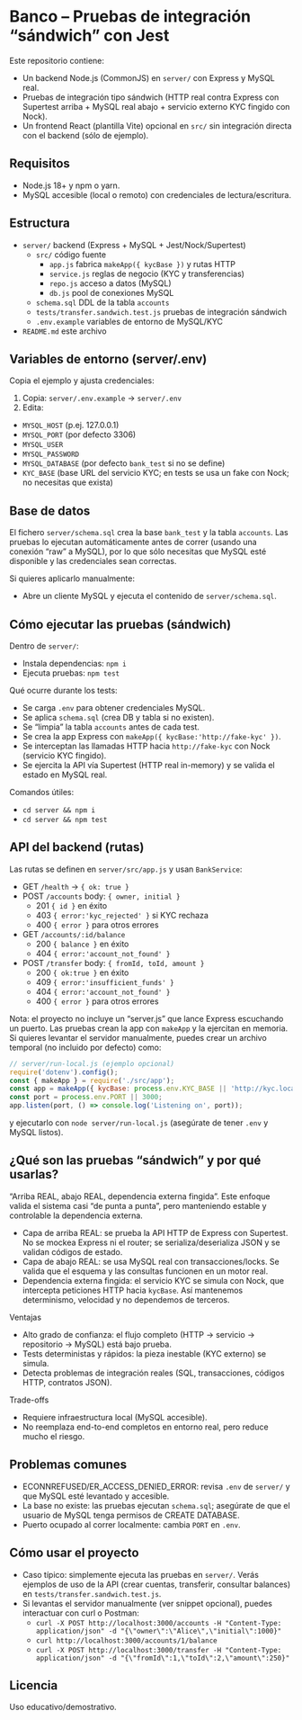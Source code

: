 # Banco – Pruebas de integración “sándwich” con Jest

Este repositorio contiene:
- Un backend Node.js (CommonJS) en `server/` con Express y MySQL real.
- Pruebas de integración tipo sándwich (HTTP real contra Express con Supertest arriba + MySQL real abajo + servicio externo KYC fingido con Nock).
- Un frontend React (plantilla Vite) opcional en `src/` sin integración directa con el backend (sólo de ejemplo).

## Requisitos
- Node.js 18+ y npm o yarn.
- MySQL accesible (local o remoto) con credenciales de lectura/escritura.

## Estructura
- `server/` backend (Express + MySQL + Jest/Nock/Supertest)
  - `src/` código fuente
    - `app.js` fabrica `makeApp({ kycBase })` y rutas HTTP
    - `service.js` reglas de negocio (KYC y transferencias)
    - `repo.js` acceso a datos (MySQL)
    - `db.js` pool de conexiones MySQL
  - `schema.sql` DDL de la tabla `accounts`
  - `tests/transfer.sandwich.test.js` pruebas de integración sándwich
  - `.env.example` variables de entorno de MySQL/KYC
- `README.md` este archivo

## Variables de entorno (server/.env)
Copia el ejemplo y ajusta credenciales:

1) Copia: `server/.env.example` → `server/.env`
2) Edita:
- `MYSQL_HOST` (p.ej. 127.0.0.1)
- `MYSQL_PORT` (por defecto 3306)
- `MYSQL_USER`
- `MYSQL_PASSWORD`
- `MYSQL_DATABASE` (por defecto `bank_test` si no se define)
- `KYC_BASE` (base URL del servicio KYC; en tests se usa un fake con Nock; no necesitas que exista)

## Base de datos
El fichero `server/schema.sql` crea la base `bank_test` y la tabla `accounts`. Las pruebas lo ejecutan automáticamente antes de correr (usando una conexión “raw” a MySQL), por lo que sólo necesitas que MySQL esté disponible y las credenciales sean correctas.

Si quieres aplicarlo manualmente:
- Abre un cliente MySQL y ejecuta el contenido de `server/schema.sql`.

## Cómo ejecutar las pruebas (sándwich)
Dentro de `server/`:

- Instala dependencias: `npm i`
- Ejecuta pruebas: `npm test`

Qué ocurre durante los tests:
- Se carga `.env` para obtener credenciales MySQL.
- Se aplica `schema.sql` (crea DB y tabla si no existen).
- Se “limpia” la tabla `accounts` antes de cada test.
- Se crea la app Express con `makeApp({ kycBase:'http://fake-kyc' })`.
- Se interceptan las llamadas HTTP hacia `http://fake-kyc` con Nock (servicio KYC fingido).
- Se ejercita la API vía Supertest (HTTP real in-memory) y se valida el estado en MySQL real.

Comandos útiles:
- `cd server && npm i`
- `cd server && npm test`

## API del backend (rutas)
Las rutas se definen en `server/src/app.js` y usan `BankService`:

- GET `/health` → `{ ok: true }`
- POST `/accounts` body: `{ owner, initial }`
  - 201 `{ id }` en éxito
  - 403 `{ error:'kyc_rejected' }` si KYC rechaza
  - 400 `{ error }` para otros errores
- GET `/accounts/:id/balance`
  - 200 `{ balance }` en éxito
  - 404 `{ error:'account_not_found' }`
- POST `/transfer` body: `{ fromId, toId, amount }`
  - 200 `{ ok:true }` en éxito
  - 409 `{ error:'insufficient_funds' }`
  - 404 `{ error:'account_not_found' }`
  - 400 `{ error }` para otros errores

Nota: el proyecto no incluye un “server.js” que lance Express escuchando un puerto. Las pruebas crean la app con `makeApp` y la ejercitan en memoria. Si quieres levantar el servidor manualmente, puedes crear un archivo temporal (no incluido por defecto) como:

```js
// server/run-local.js (ejemplo opcional)
require('dotenv').config();
const { makeApp } = require('./src/app');
const app = makeApp({ kycBase: process.env.KYC_BASE || 'http://kyc.local' });
const port = process.env.PORT || 3000;
app.listen(port, () => console.log('Listening on', port));
```

y ejecutarlo con `node server/run-local.js` (asegúrate de tener `.env` y MySQL listos).

## ¿Qué son las pruebas “sándwich” y por qué usarlas?
“Arriba REAL, abajo REAL, dependencia externa fingida”. Este enfoque valida el sistema casi “de punta a punta”, pero manteniendo estable y controlable la dependencia externa.

- Capa de arriba REAL: se prueba la API HTTP de Express con Supertest. No se mockea Express ni el router; se serializa/deserializa JSON y se validan códigos de estado.
- Capa de abajo REAL: se usa MySQL real con transacciones/locks. Se valida que el esquema y las consultas funcionen en un motor real.
- Dependencia externa fingida: el servicio KYC se simula con Nock, que intercepta peticiones HTTP hacia `kycBase`. Así mantenemos determinismo, velocidad y no dependemos de terceros.

Ventajas
- Alto grado de confianza: el flujo completo (HTTP → servicio → repositorio → MySQL) está bajo prueba.
- Tests deterministas y rápidos: la pieza inestable (KYC externo) se simula.
- Detecta problemas de integración reales (SQL, transacciones, códigos HTTP, contratos JSON).

Trade-offs
- Requiere infraestructura local (MySQL accesible).
- No reemplaza end-to-end completos en entorno real, pero reduce mucho el riesgo.

## Problemas comunes
- ECONNREFUSED/ER_ACCESS_DENIED_ERROR: revisa `.env` de `server/` y que MySQL esté levantado y accesible.
- La base no existe: las pruebas ejecutan `schema.sql`; asegúrate de que el usuario de MySQL tenga permisos de CREATE DATABASE.
- Puerto ocupado al correr localmente: cambia `PORT` en `.env`.

## Cómo usar el proyecto
- Caso típico: simplemente ejecuta las pruebas en `server/`. Verás ejemplos de uso de la API (crear cuentas, transferir, consultar balances) en `tests/transfer.sandwich.test.js`.
- Si levantas el servidor manualmente (ver snippet opcional), puedes interactuar con curl o Postman:
  - `curl -X POST http://localhost:3000/accounts -H "Content-Type: application/json" -d "{\"owner\":\"Alice\",\"initial\":1000}"`
  - `curl http://localhost:3000/accounts/1/balance`
  - `curl -X POST http://localhost:3000/transfer -H "Content-Type: application/json" -d "{\"fromId\":1,\"toId\":2,\"amount\":250}"`

## Licencia
Uso educativo/demostrativo.
